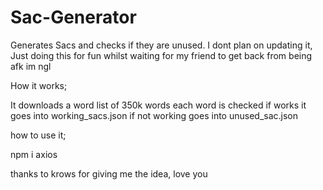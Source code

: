 # Sac-Generator
Generates Sacs and checks if they are unused.
I dont plan on updating it, Just doing this for fun whilst waiting for my friend to get back from being afk im ngl


How it works;

It downloads a word list of 350k words
each word is checked 
if works it goes into working_sacs.json
if not working goes into unused_sac.json

how to use it; 

npm i axios

thanks to krows for giving me the idea, love you
